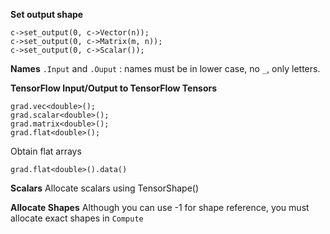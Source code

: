 **Set output shape**
```
c->set_output(0, c->Vector(n));
c->set_output(0, c->Matrix(m, n));
c->set_output(0, c->Scalar());
```

**Names**
`.Input` and `.Ouput` : names must be in lower case, no `_`, only letters.

**TensorFlow Input/Output to TensorFlow Tensors**
```
grad.vec<double>();
grad.scalar<double>();
grad.matrix<double>();
grad.flat<double>();
```
Obtain flat arrays
```
grad.flat<double>().data()
```

**Scalars**
Allocate scalars using TensorShape()

**Allocate Shapes**
Although you can use -1 for shape reference, you must allocate exact shapes in `Compute`